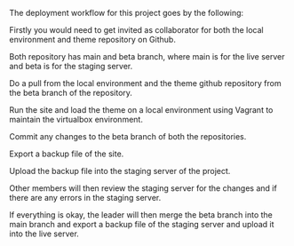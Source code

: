 The deployment workflow for this project goes by the following:

Firstly you would need to get invited as collaborator for both the local environment and theme repository on Github.

Both repository has main and beta branch, where main is for the live server and beta is for the staging server.

Do a pull from the local environment and the theme github repository from the beta branch of the repository.

Run the site and load the theme on a local environment using Vagrant to maintain the virtualbox environment.

Commit any changes to the beta branch of both the repositories.

Export a backup file of the site.

Upload the backup file into the staging server of the project.

Other members will then review the staging server for the changes and if there are any errors in the staging server.

If everything is okay, the leader will then merge the beta branch into the main branch and export a backup file of the
staging server and upload it into the live server.
